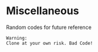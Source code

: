 # Miscellaneous
Random codes for future reference

    Warning:
    Clone at your own risk. Bad Code!
